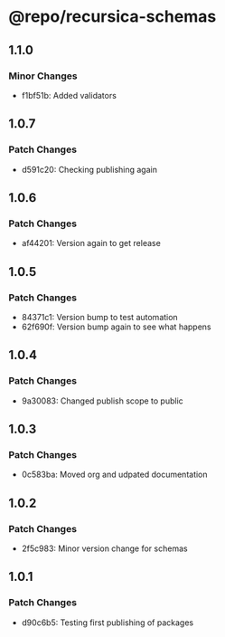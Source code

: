 # @repo/recursica-schemas

## 1.1.0

### Minor Changes

- f1bf51b: Added validators

## 1.0.7

### Patch Changes

- d591c20: Checking publishing again

## 1.0.6

### Patch Changes

- af44201: Version again to get release

## 1.0.5

### Patch Changes

- 84371c1: Version bump to test automation
- 62f690f: Version bump again to see what happens

## 1.0.4

### Patch Changes

- 9a30083: Changed publish scope to public

## 1.0.3

### Patch Changes

- 0c583ba: Moved org and udpated documentation

## 1.0.2

### Patch Changes

- 2f5c983: Minor version change for schemas

## 1.0.1

### Patch Changes

- d90c6b5: Testing first publishing of packages
